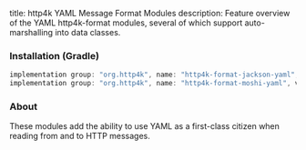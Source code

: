 title: http4k YAML Message Format Modules
description: Feature overview of the YAML http4k-format modules, several of which support auto-marshalling into data classes.

### Installation (Gradle)

```groovy
implementation group: "org.http4k", name: "http4k-format-jackson-yaml", version: "4.32.4.0"
implementation group: "org.http4k", name: "http4k-format-moshi-yaml", version: "4.32.4.0"
```

### About
These modules add the ability to use YAML as a first-class citizen when reading from and to HTTP messages. 

[http4k]: https://http4k.org
